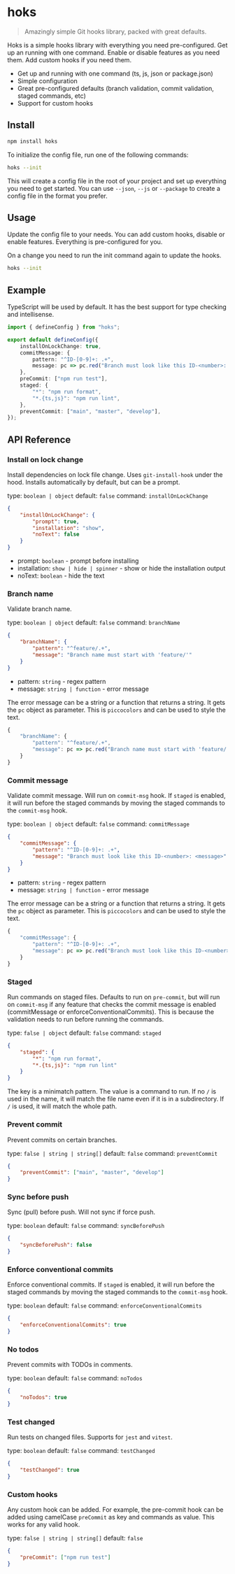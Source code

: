 # hoks

> Amazingly simple Git hooks library, packed with great defaults.

Hoks is a simple hooks library with everything you need pre-configured. Get up an running with one command. Enable or disable features as you need them. Add custom hooks if you need them.

-   Get up and running with one command (ts, js, json or package.json)
-   Simple configuration
-   Great pre-configured defaults (branch validation, commit validation, staged commands, etc)
-   Support for custom hooks

## Install

```bash
npm install hoks
```

To initialize the config file, run one of the following commands:

```bash
hoks --init
```

This will create a config file in the root of your project and set up everything you need to get started. You can use `--json`, `--js` or `--package` to create a config file in the format you prefer.

## Usage

Update the config file to your needs. You can add custom hooks, disable or enable features. Everything is pre-configured for you.

On a change you need to run the init command again to update the hooks.

```bash
hoks --init
```

## Example

TypeScript will be used by default. It has the best support for type checking and intellisense.

```ts
import { defineConfig } from "hoks";

export default defineConfig({
    installOnLockChange: true,
    commitMessage: {
        pattern: "^ID-[0-9]+: .+",
        message: pc => pc.red("Branch must look like this ID-<number>: <message>"),
    },
    preCommit: ["npm run test"],
    staged: {
        "*": "npm run format",
        "*.{ts,js}": "npm run lint",
    },
    preventCommit: ["main", "master", "develop"],
});
```

## API Reference

### Install on lock change

Install dependencies on lock file change. Uses `git-install-hook` under the hood. Installs automatically by default, but can be a prompt.

type: `boolean | object`
default: `false`
command: `installOnLockChange`

```json
{
    "installOnLockChange": {
        "prompt": true, 
        "installation": "show", 
        "noText": false 
    }
}
```

* prompt: `boolean` - prompt before installing
* installation: `show | hide | spinner` - show or hide the installation output
* noText: `boolean` - hide the text

### Branch name

Validate branch name.

type: `boolean | object`
default: `false`
command: `branchName`

```json
{
    "branchName": {
        "pattern": "^feature/.+", 
        "message": "Branch name must start with 'feature/'" 
    }
}
```

* pattern: `string` - regex pattern
* message: `string | function` - error message

The error message can be a string or a function that returns a string. It gets the `pc` object as parameter. This is `piccocolors` and can be used to style the text.

```ts
{
    "branchName": {
        "pattern": "^feature/.+",
        "message": pc => pc.red("Branch name must start with 'feature/'")
    }
}
```

### Commit message

Validate commit message. Will run on `commit-msg` hook. If `staged` is enabled, it will run before the staged commands by moving the staged commands to the `commit-msg` hook.

type: `boolean | object`
default: `false`
command: `commitMessage`

```json
{
    "commitMessage": {
        "pattern": "^ID-[0-9]+: .+", 
        "message": "Branch must look like this ID-<number>: <message>" 
    }
}
```

* pattern: `string` - regex pattern
* message: `string | function` - error message

The error message can be a string or a function that returns a string. It gets the `pc` object as parameter. This is `piccocolors` and can be used to style the text.

```ts
{
    "commitMessage": {
        "pattern": "^ID-[0-9]+: .+",                                                    
        "message": pc => pc.red("Branch must look like this ID-<number>: <message>")    
    }
}
```

### Staged

Run commands on staged files. Defaults to run on `pre-commit`, but will run on `commit-msg` if any feature that checks the commit message is enabled (commitMessage or enforceConventionalCommits). This is because the validation needs to run before running the commands.

type: `false | object`
default: `false`
command: `staged`

```json
{
    "staged": {
        "*": "npm run format", 
        "*.{ts,js}": "npm run lint" 
    }
}
```

The key is a minimatch pattern. The value is a command to run. If no `/` is used in the name, it will match the file name even if it is in a subdirectory. If `/` is used, it will match the whole path.

### Prevent commit

Prevent commits on certain branches.

type: `false | string | string[]`
default: `false`
command: `preventCommit`

```json
{
    "preventCommit": ["main", "master", "develop"]
}
```

### Sync before push

Sync (pull) before push. Will not sync if force push.

type: `boolean`
default: `false`
command: `syncBeforePush`

```json
{
    "syncBeforePush": false
}
```

### Enforce conventional commits

Enforce conventional commits. If `staged` is enabled, it will run before the staged commands by moving the staged commands to the `commit-msg` hook.

type: `boolean`
default: `false`
command: `enforceConventionalCommits`

```json
{
    "enforceConventionalCommits": true
}
```

### No todos

Prevent commits with TODOs in comments.

type: `boolean`
default: `false`
command: `noTodos`

```json
{
    "noTodos": true
}
```

### Test changed

Run tests on changed files. Supports for `jest` and `vitest`.

type: `boolean`
default: `false`
command: `testChanged`

```json
{
    "testChanged": true
}
```

### Custom hooks

Any custom hook can be added. For example, the pre-commit hook can be added using camelCase `preCommit` as key and commands as value. This works for any valid hook.

type: `false | string | string[]`
default: `false`

```json
{
    "preCommit": ["npm run test"]
}
```
